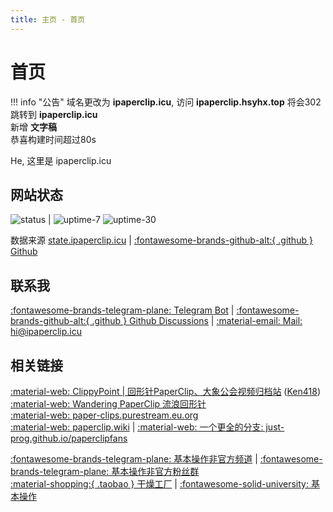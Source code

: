 ```yaml
---
title: 主页 - 首页
---
```


# 首页

!!! info "公告"
	域名更改为 **ipaperclip.icu**, 访问 **ipaperclip.hsyhx.top** 将会302跳转到 **ipaperclip.icu**  
	新增 **文字稿**  
	恭喜构建时间超过80s

He, 这里是 ipaperclip.icu

## 网站状态

![status](https://api-img.ipaperclip.icu/status/) | ![uptime-7](https://api-img.ipaperclip.icu/uptime-7/) ![uptime-30](https://api-img.ipaperclip.icu/uptime-30/)

数据来源 [state.ipaperclip.icu](https://status.ipaperclip.icu/) | [:fontawesome-brands-github-alt:{ .github } Github](https://github.com/ipaperclip-icu/status)

## 联系我

[:fontawesome-brands-telegram-plane: Telegram Bot](https://t.me/ipaperclipIcu_Bot) | [:fontawesome-brands-github-alt:{ .github } Github Discussions](https://github.com/ipaperclip-icu/ipaperclip.icu/discussions) | <a href="mailto:hi@ipaperclip.icu">:material-email: Mail: hi@ipaperclip.icu</a>

## 相关链接

[:material-web: ClippyPoint | 回形针PaperClip、大象公会视频归档站](https://paperclip.tk/) ([Ken418](https://github.com/Ken418/))  
[:material-web: Wandering PaperClip 流浪回形针](https://wandering-paperclip.glitch.me/)  
[:material-web: paper-clips.purestream.eu.org](https://paper-clips.purestream.eu.org/)  
[:material-web: paperclip.wiki](https://paperclip.wiki/) | [:material-web: 一个更全的分支: just-prog.github.io/paperclipfans](https://just-prog.github.io/paperclipfans/)

[:fontawesome-brands-telegram-plane: 基本操作非官方频道](https://t.me/paperclipfans) | [:fontawesome-brands-telegram-plane: 基本操作非官方粉丝群](https://t.me/paperclipfans)  
[:material-shopping:{ .taobao } 干燥工厂](https://shop362189133.taobao.com/) | [:fontawesome-solid-university: 基本操作](https://jibencaozuo.com/)

